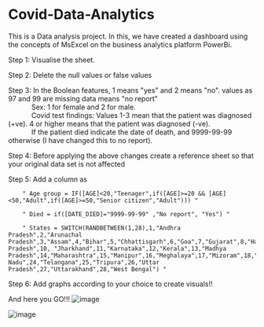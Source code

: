 # Covid-Data-Analytics
This is a Data analysis project. In this, we have created a dashboard using the concepts of MsExcel on the business analytics platform PowerBi.

Step 1: Visualise the sheet.

Step 2: Delete the null values or false values

Step 3: In the Boolean features, 1 means "yes" and 2 means "no". values as 97 and 99 are missing data means "no report"                                                               
        &nbsp;&nbsp;&nbsp;&nbsp;&nbsp;&nbsp;&nbsp;&nbsp;&nbsp;&nbsp;&nbsp;&nbsp;Sex: 1 for female and 2 for male.                                                                    
        &nbsp;&nbsp;&nbsp;&nbsp;&nbsp;&nbsp;&nbsp;&nbsp;&nbsp;&nbsp;&nbsp;&nbsp;Covid test findings: Values 1-3 mean that the patient was diagnosed (+ve). 4 or higher means that the patient was diagnosed (-ve).       
        &nbsp;&nbsp;&nbsp;&nbsp;&nbsp;&nbsp;&nbsp;&nbsp;&nbsp;&nbsp;&nbsp;&nbsp;If the patient died indicate the date of death, and 9999-99-99 otherwise (I have changed this to no report).

Step 4: Before applying the above changes create a reference sheet so that your original data set is not affected

Step 5: Add a column as 

        " Age group = IF([AGE]<20,"Teenager",if([AGE]>=20 && [AGE]<50,"Adult",if([AGE]>=50,"Senior citizen","Adult"))) "
        
        " Died = if([DATE_DIED]="9999-99-99" ,"No report", "Yes") "
       
        " States = SWITCH(RANDBETWEEN(1,28),1,"Andhra Pradesh",2,"Arunachal Pradesh",3,"Assam",4,"Bihar",5,"Chhattisgarh",6,"Goa",7,"Gujarat",8,"Haryana",9,"Himachal Pradesh",10, "Jharkhand",11,"Karnataka",12,"Kerala",13,"Madhya Pradesh",14,"Maharashtra",15,"Manipur",16,"Meghalaya",17,"Mizoram",18,"Nagaland",19,"Odisha",20,"Punjab",21,"Rajasthan",22,"Sikkim",23,"Tamil Nadu",24,"Telangana",25,"Tripura",26,"Uttar Pradesh",27,"Uttarakhand",28,"West Bengal") "
                          
Step 6: Add graphs according to your choice to create visuals!!

And here you GO!!!
![image](https://github.com/ankit5163/Covid-Data-Analytics/assets/85782912/3754ce8b-1b88-45d3-a842-4584d0bc2f6e)

![image](https://github.com/ankit5163/Covid-Data-Analytics/assets/85782912/9ae21a27-172f-4a98-9ae0-b66274d5d447)


